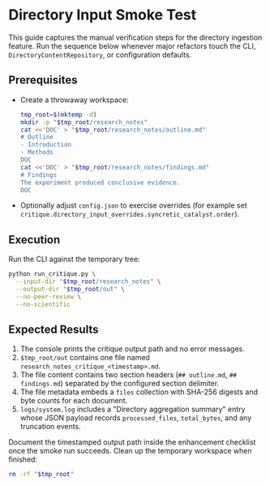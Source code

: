 # Directory Input Smoke Test

This guide captures the manual verification steps for the directory ingestion
feature. Run the sequence below whenever major refactors touch the CLI,
`DirectoryContentRepository`, or configuration defaults.

## Prerequisites

- Create a throwaway workspace:
  ```bash
  tmp_root=$(mktemp -d)
  mkdir -p "$tmp_root/research_notes"
  cat <<'DOC' > "$tmp_root/research_notes/outline.md"
  # Outline
  - Introduction
  - Methods
  DOC
  cat <<'DOC' > "$tmp_root/research_notes/findings.md"
  # Findings
  The experiment produced conclusive evidence.
  DOC
  ```
- Optionally adjust `config.json` to exercise overrides (for example set
  `critique.directory_input_overrides.syncretic_catalyst.order`).

## Execution

Run the CLI against the temporary tree:

```bash
python run_critique.py \
  --input-dir "$tmp_root/research_notes" \
  --output-dir "$tmp_root/out" \
  --no-peer-review \
  --no-scientific
```

## Expected Results

1. The console prints the critique output path and no error messages.
2. `$tmp_root/out` contains one file named
   `research_notes_critique_<timestamp>.md`.
3. The file content contains two section headers (`## outline.md`,
   `## findings.md`) separated by the configured section delimiter.
4. The file metadata embeds a `files` collection with SHA-256 digests and byte
   counts for each document.
5. `logs/system.log` includes a "Directory aggregation summary" entry whose JSON
   payload records `processed_files`, `total_bytes`, and any truncation events.

Document the timestamped output path inside the enhancement checklist once the
smoke run succeeds. Clean up the temporary workspace when finished:

```bash
rm -rf "$tmp_root"
```
